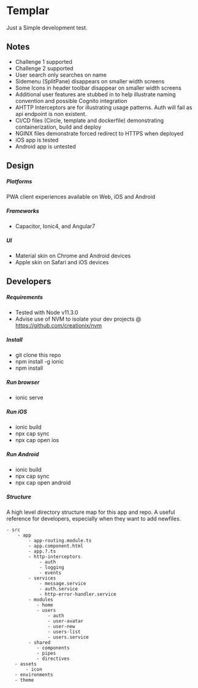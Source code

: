 # Templar
Just a Simple development test.

## Notes
- Challenge 1 supported
- Challenge 2 supported
- User search only searches on name
- Sidemenu (SplitPane) disappears on smaller width screens
- Some Icons in header toolbar disappear on smaller width screens
- Additional user features are stubbed in to help illustrate naming convention and possible Cognito integration
- AHTTP Interceptors are for illustrating usage patterns.  Auth will fail as api endpoint is non existent.
- CI/CD files (Circle, template and dockerfile) demonstrating containerization, build and deploy
- NGINX files demonstrate forced redirect to HTTPS when deployed
- iOS app is tested
- Android app is untested

## Design
##### Platforms
PWA client experiences available on Web, iOS and Android
##### Frameworks
- Capacitor, Ionic4, and Angular7
##### UI
- Material skin on Chrome and Android devices
- Apple skin on Safari and iOS devices

## Developers
##### Requirements
- Tested with Node v11.3.0
- Advise use of NVM to isolate your dev projects @ https://github.com/creationix/nvm
##### Install
- git clone this repo
- npm install -g ionic
- npm install
##### Run browser
- ionic serve
##### Run iOS
- ionic build
- npx cap sync
- npx cap open ios
##### Run Android
- ionic build
- npx cap sync
- npx cap open android
##### Structure
A high level directory structure map for this app and repo.  A useful reference for developers, especially when they want to add newfiles.
```
- src
    - app
        - app-routing.module.ts
        - app.component.html
        - app.?.ts
        - http-interceptors
            - auth
            - logging
            - events
        - services
            - message.service
            - auth.service
            - http-error-handler.service
        - modules
           - home
           - users
               - auth
               - user-avatar
               - user-new
               - users-list
               - users.service
        - shared
           - components
           - pipes
           - directives
   - assets
       - icon
   - environments
   - theme
```
